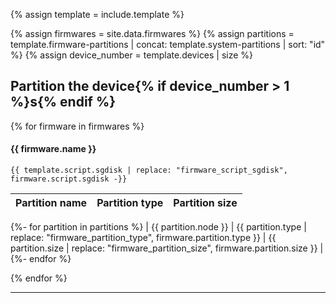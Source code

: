 {% assign template = include.template %}

{% assign firmwares = site.data.firmwares %}
{% assign partitions = template.firmware-partitions | concat: template.system-partitions | sort: "id" %}
{% assign device_number = template.devices | size %}

## Partition the device{% if device_number > 1 %}s{% endif %}

{% for firmware in firmwares %}

#### {{ firmware.name }}

```
{{ template.script.sgdisk | replace: "firmware_script_sgdisk", firmware.script.sgdisk -}}
```

| Partition name | Partition type | Partition size |
| :------------- | :------------- | :------------- |
  {%- for partition in partitions %}
| {{ partition.node }} | {{ partition.type | replace: "firmware_partition_type", firmware.partition.type }} | {{ partition.size | replace: "firmware_partition_size", firmware.partition.size }} |      
  {%- endfor %}

{% endfor %}

---
